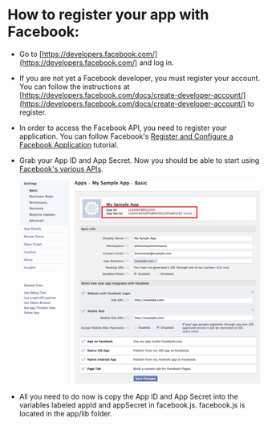 How to register your app with Facebook:
=======================================

- Go to [https://developers.facebook.com/](https://developers.facebook.com/) and log in.

- If you are not yet a Facebook developer, you must register your account. You can follow the instructions at [https://developers.facebook.com/docs/create-developer-account/](https://developers.facebook.com/docs/create-developer-account/) to register.

- In order to access the Facebook API, you need to register your application. You can follow Facebook's [Register and Configure a Facebook Application](https://developers.facebook.com/docs/web/tutorials/scrumptious/register-facebook-application/) tutorial.

- Grab your App ID and App Secret. Now you should be able to start using [Facebook's various APIs](https://developers.facebook.com/docs/reference/apis/).

	![image](/images/keys.png)

-   All you need to do now is copy the App ID and App Secret into the variables labeled appId and appSecret in facebook.js. facebook.js is located in the app/lib folder.
